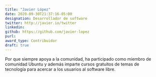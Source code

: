 ```yaml
---
title: "Javier López"
date: 2020-09-30T21:37:16-05:00
designation: Desarrollador de software
twitter: http://javier.io/twitter
linkedin: 
github: https://github.com/javier-lopez
purl: 
award_type: Contribuidor
draft: true
---
```


Por que siempre apoya a la comunidad, ha participado como miembro de comunidad Ubuntu y además imparte cursos gratuitos de temas de tecnología para acercar a los usuarios al software libre.